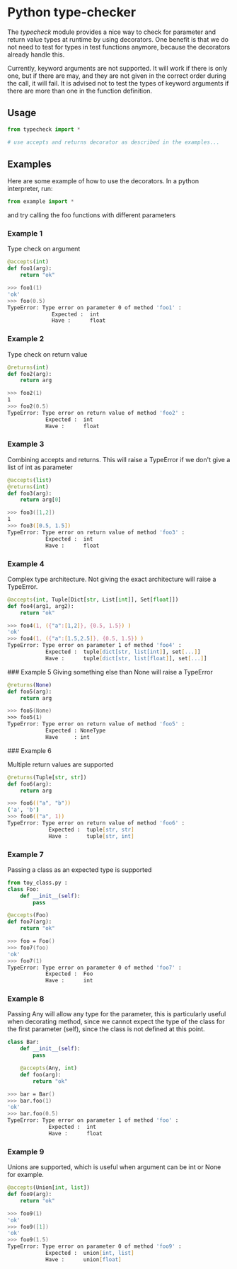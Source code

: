 # Python type-checker

The *typecheck* module provides a nice way to check for parameter and return value types at runtime by using decorators. One benefit is that we do not need to test for types in test functions anymore, because the decorators already handle this.

Currently, keyword arguments are not supported. It will work if there is only one, but if there are may, and they are not given in the correct order during the call, it will fail. It is advised not to test the types of keyword arguments if there are more than one in the function definition.

## Usage

```python
from typecheck import *

# use accepts and returns decorator as described in the examples...
```

## Examples

Here are some example of how to use the decorators. In a python interpreter, run:
```python
from example import *
```
and try calling the foo functions with different parameters

### Example 1

Type check on argument

```python
@accepts(int)
def foo1(arg):
    return "ok"
```
```zsh
>>> foo1(1)
'ok'
>>> foo(0.5)
TypeError: Type error on parameter 0 of method 'foo1' :
              Expected :  int
              Have :      float
```

### Example 2

Type check on return value

```python
@returns(int)
def foo2(arg):
    return arg
```
```zsh
>>> foo2(1)
1
>>> foo2(0.5)
TypeError: Type error on return value of method 'foo2' :
            Expected :  int
            Have :      float
```
### Example 3

Combining accepts and returns. This will raise a TypeError if we don't give a list of int as parameter

```python
@accepts(list)
@returns(int)
def foo3(arg):
    return arg[0]
```
```zsh
>>> foo3([1,2])
1
>>> foo3([0.5, 1.5])
TypeError: Type error on return value of method 'foo3' :
            Expected :  int
            Have :      float
```

### Example 4
Complex type architecture. Not giving the exact architecture will raise a TypeError.
```python
@accepts(int, Tuple[Dict[str, List[int]], Set[float]])
def foo4(arg1, arg2):
    return "ok"
```
```zsh
>>> foo4(1, ({"a":[1,2]}, {0.5, 1.5}) )
'ok'
>>> foo4(1, ({"a":[1.5,2.5]}, {0.5, 1.5}) )
TypeError: Type error on parameter 1 of method 'foo4' :
            Expected :  tuple[dict[str, list[int]], set[...]]
            Have :      tuple[dict[str, list[float]], set[...]]
```

### Example 5
Giving something else than None will raise a TypeError
```python
@returns(None)
def foo5(arg):
    return arg
```
```zsh
>>> foo5(None)
>>> foo5(1)
TypeError: Type error on return value of method 'foo5' :
            Expected : NoneType
            Have     : int
```

### Example 6

Multiple return values are supported

```python
@returns(Tuple[str, str])
def foo6(arg):
    return arg
```
```zsh
>>> foo6(("a", "b"))
('a', 'b')
>>> foo6(("a", 1))
TypeError: Type error on return value of method 'foo6' :
             Expected :  tuple[str, str]
             Have :      tuple[str, int]
```

### Example 7
Passing a class as an expected type is supported
```python
from toy_class.py :
class Foo:
    def __init__(self):
        pass

@accepts(Foo)
def foo7(arg):
    return "ok"
```
```zsh
>>> foo = Foo()
>>> foo7(foo)
'ok'
>>> foo7(1)
TypeError: Type error on parameter 0 of method 'foo7' :
            Expected :  Foo
            Have :      int
```

### Example 8

Passing Any will allow any type for the parameter, this is particularly useful when decorating method, since we cannot expect the type of the class for the first parameter (self), since the class is not defined at this point.

```python
class Bar:
    def __init__(self):
        pass

    @accepts(Any, int)
    def foo(arg):
        return "ok"
```

```zsh
>>> bar = Bar()
>>> bar.foo(1)
'ok'
>>> bar.foo(0.5)
TypeError: Type error on parameter 1 of method 'foo' :
             Expected :  int
             Have :      float
```

### Example 9

Unions are supported, which is useful when argument can be int or None for example.

```python
@accepts(Union[int, list])
def foo9(arg):
    return "ok"
```
```zsh
>>> foo9(1)
'ok'
>>> foo9([1])
'ok'
>>> foo9(1.5)
TypeError: Type error on parameter 0 of method 'foo9' :
            Expected :  union[int, list]
            Have :      union[float]
```
